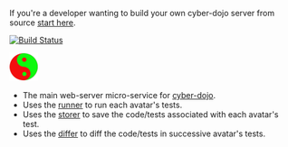If you're a developer wanting to build your own cyber-dojo server from source [start here](https://github.com/cyber-dojo/home/tree/master/dev).

[![Build Status](https://travis-ci.org/cyber-dojo/web.svg?branch=master)](https://travis-ci.org/cyber-dojo/web)

<img src="https://raw.githubusercontent.com/cyber-dojo/nginx/master/images/home_page_logo.png" alt="cyber-dojo yin/yang logo" width="50px" height="50px"/>

- The main web-server micro-service for [cyber-dojo](http://cyber-dojo.org).
- Uses the [runner](https://github.com/cyber-dojo/runner) to run each avatar's tests.
- Uses the [storer](https://github.com/cyber-dojo/storer) to save the code/tests associated with each avatar's test.
- Uses the [differ](https://github.com/cyber-dojo/differ) to diff the code/tests in successive avatar's tests.
